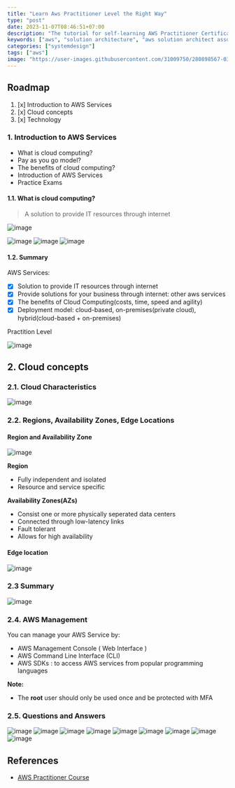 ```yaml
---
title: "Learn Aws Practitioner Level the Right Way"
type: "post"
date: 2023-11-07T08:46:51+07:00
description: "The tutorial for self-learning AWS Practitioner Certificate. Includes latest practice exams for 2023 and 2024"
keywords: ["aws", "solution architecture", "aws solution architect associate"]
categories: ["systemdesign"]
tags: ["aws"]
image: "https://user-images.githubusercontent.com/31009750/280898567-03389303-d2a4-4ba2-9eed-6c5ad73e9ebd.png"
---
```


## Roadmap

1. [x] Introduction to AWS Services
2. [x] Cloud concepts
3. [x] Technology

### 1. Introduction to AWS Services

- What is cloud computing?
- Pay as you go model?
- The benefits of cloud computing?
- Introduction of AWS Services
- Practice Exams

#### 1.1. What is cloud computing?

> A solution to provide IT resources through internet

![image](https://user-images.githubusercontent.com/31009750/280898020-97048f8a-efcf-4ec9-b215-4558fcbfd083.png)

![image](https://user-images.githubusercontent.com/31009750/280900198-c0f46922-89c3-4707-8951-84fd41766381.png)
![image](https://user-images.githubusercontent.com/31009750/280900251-6ce0502c-af5d-4481-a26d-d2ba4718df31.png)
![image](https://user-images.githubusercontent.com/31009750/280900299-b6be6ac4-61b7-40c4-807d-01932c001aae.png)

#### 1.2. Summary

AWS Services:

- [x] Solution to provide IT resources through internet
- [x] Provide solutions for your business through internet: other aws services
- [x] The benefits of Cloud Computing(costs, time, speed and agility)
- [x] Deployment model: cloud-based, on-premises(private cloud), hybrid(cloud-based + on-premises)

Practition Level

![image](https://user-images.githubusercontent.com/31009750/281600158-1c70949b-e2cc-4cd5-ab00-e61fc90e337d.png)

## 2. Cloud concepts

### 2.1. Cloud Characteristics

![image](https://user-images.githubusercontent.com/31009750/281600500-9326f098-976d-49ed-828f-df8427d723d9.png)

### 2.2. Regions, Availability Zones, Edge Locations

#### Region and Availability Zone

![image](https://user-images.githubusercontent.com/31009750/281599345-df86c7fc-22f1-4db4-b188-468047671355.png)

**Region**

- Fully independent and isolated
- Resource and service specific

**Availability Zones(AZs)**

- Consist one or more physically seperated data centers
- Connected through low-latency links
- Fault tolerant
- Allows for high availability

#### Edge location

![image](https://user-images.githubusercontent.com/31009750/281599527-4d1ad9f7-5559-4880-a1f1-1baeae79c840.png)

### 2.3 Summary

![image](https://user-images.githubusercontent.com/31009750/281599258-c810912c-5a0c-444a-8713-8631f67b0408.png)

### 2.4. AWS Management

You can manage your AWS Service by:

- AWS Management Console ( Web Interface )
- AWS Command Line Interface (CLI)
- AWS SDKs : to access AWS services from popular programming languages

**Note:**

- The **root** user should only be used once and be protected with MFA

### 2.5. Questions and Answers

![image](https://user-images.githubusercontent.com/31009750/281605031-d92aa634-41a8-4921-834e-8515e44c2dc5.png)
![image](https://user-images.githubusercontent.com/31009750/281605132-df69090e-cf05-4d91-9a60-5c94d5dac0ba.png)
![image](https://user-images.githubusercontent.com/31009750/281605240-09b2b3be-0413-4158-9628-ffb5a6e86965.png)
![image](https://user-images.githubusercontent.com/31009750/281605295-254884b1-0668-4381-8e16-6dc50b879e4a.png)
![image](https://user-images.githubusercontent.com/31009750/281605334-62a8e7d8-d1f6-4e02-8ba7-9bf7b4e2bcf6.png)
![image](https://user-images.githubusercontent.com/31009750/281605393-4f4ce547-fba2-428e-b51a-451316eb6469.png)
![image](https://user-images.githubusercontent.com/31009750/281605493-5153e937-eb03-40f0-807b-47274d4dd5c7.png)
![image](https://user-images.githubusercontent.com/31009750/281605606-f78213a0-fd4e-4a62-bd11-43d7f29b5661.png)
![image](https://user-images.githubusercontent.com/31009750/281605802-66f06d3f-5cc4-4d37-adad-300234365a27.png)

## References

- [AWS Practitioner Course](https://explore.skillbuilder.aws/learn/course/134/play/93606/aws-cloud-practitioner-essentials)
